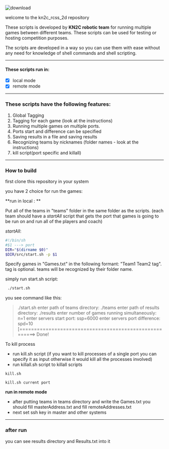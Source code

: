 ![download](/home/arash/Downloads/download.jpeg)

welcome to the kn2c_rcss_2d repository

These scripts is developed by **KN2C robotic team** for running multiple games between different teams. These scripts can be used for testing or hosting competition purposes.

The scripts are developed in a way so you can use them with ease without any need for knowledge of shell commands and shell scripting. 

---

#### These scripts run in:

- [x] local mode
- [x] remote mode 

---

### These scripts have the following features:

1. Global Tagging
2. Tagging for each game (look at the instructions)
3. Running multiple games on multiple ports.
4. Ports start and difference can be specified
5. Saving results in a file and saving results
6. Recognizing teams by nicknames (folder names - look at the instructions)
7. kill script(port specific and killall)

---

### How to build

first clone this repository in your system

you have 2 choice for run the games:

**run in local : **

Put all of the teams in "teams" folder in the same folder as the scripts. (each team should have a *startAll* script that gets the port that games is going to be run on and run all of the players and coach)

*startAll*:

```bash
#!/bin/sh
#$1 ---> port
DIR="$(dirname $0)"
$DIR/src/start.sh -p $1
```

Specify games in "Games.txt" in the following formant: "Team1 Team2 tag". tag is optional. teams will be recognized by their folder name.

simply run start.sh script:

```bash
 ./start.sh
```
you see command like this:

> ./start.sh 
> enter path of teams directory: 
> ./teams
> enter path of results directory: 
> ./results
> enter number of games running simultaneously: 
> n=1
> enter servers start port: 
> ssp=6000
> enter servers port difference: 
> spd=10
> [=======================================================>
> Done!

To kill process

- run kill.sh script (if you want to kill processes of a single port you can specify it as input otherwise it would kill all the processes involved)
- run killall.sh script to killall scripts

`kill.sh `

`kill.sh current port`

**run in remote mode**

- after putting teams in teams directory and write the Games.txt you should fill masterAddress.txt and fill remoteAddresses.txt 
- next set ssh key in master and other systems 

---

### after run 

you can see results directory and Results.txt into it

